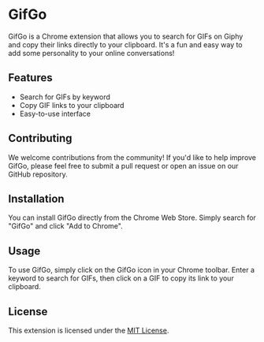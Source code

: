 # GifGo

GifGo is a Chrome extension that allows you to search for GIFs on Giphy and copy their links directly to your clipboard. It's a fun and easy way to add some personality to your online conversations!

## Features

- Search for GIFs by keyword
- Copy GIF links to your clipboard
- Easy-to-use interface

## Contributing

We welcome contributions from the community! If you'd like to help improve GifGo, please feel free to submit a pull request or open an issue on our GitHub repository.

## Installation

You can install GifGo directly from the Chrome Web Store. Simply search for "GifGo" and click "Add to Chrome".

## Usage

To use GifGo, simply click on the GifGo icon in your Chrome toolbar. Enter a keyword to search for GIFs, then click on a GIF to copy its link to your clipboard.

## License

This extension is licensed under the [MIT License](LICENSE).
